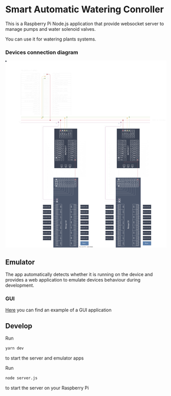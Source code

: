 # Smart Automatic Watering Conroller

This is a Raspberry Pi Node.js application that provide websocket server to manage pumps and water solenoid valves.

You can use it for watering plants systems.

### Devices connection diagram

![Devices connection diagram](https://raw.githubusercontent.com/pistom/sawc-embedded-controller/main/rpi-emulator/images/diagram.svg)

## Emulator
The app automatically detects whether it is running on the device and provides a web application to emulate devices behaviour during development.

### GUI

[Here](https://github.com/pistom/sawc-embedded-app) you can find an example of a GUI application

## Develop

Run
```bash
yarn dev
```
to start the server and emulator apps

Run
```bash
node server.js
```
to start the server on your Raspberry Pi 